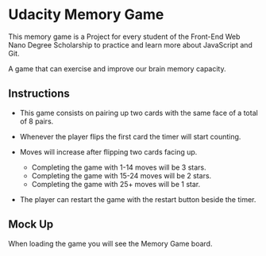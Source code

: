 # Udacity Memory Game

This memory game is a Project for every student of the Front-End Web Nano Degree Scholarship to practice and learn more about JavaScript and Git.

A game that can exercise and improve our brain memory capacity.

## Instructions

* This game consists on pairing up two cards with the same face of a total of 8 pairs.

* Whenever the player flips the first card the timer will start counting.

* Moves will increase after flipping two cards facing up.
  * Completing the game with 1-14 moves will be 3 stars.
  * Completing the game with 15-24 moves will be 2 stars.
  * Completing the game with 25+ moves will be 1 star. 

* The player can restart the game with the restart button beside the timer.

## Mock Up

When loading the game you will see the Memory Game board.


